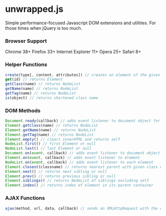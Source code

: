 unwrapped.js
======

Simple performance-focused Javascript DOM extensions and utilities. For those times when jQuery is too much.

### Browser Support
Chrome 38+
Firefox 33+
Internet Explorer 11+
Opera 25+
Safari 8+

### Helper Functions
```javascript
create(type[, content, attributes]) // creates an element of the given type, optionally with content as a String, Array of Nodes, or NodeList, and provided attributes
get(id) // returns Element
getClass(name) // returns NodeList
getName(name) // returns NodeList
getTag(name) // returns NodeList
is(object) // returns shortened class name
```

### DOM Methods
```javascript
Document.ready(callback) // adds event listener to document object for load and page:ready, and calls function immediately
Element.getClass(name) // returns NodeList
Element.getName(name) // returns NodeList
Element.getTag(name) // returns NodeList
Element.empty() // clears innerHTML and returns self
NodeList.first() // first Element or null
NodeList.last() // last Element or null
Document.on(event, callback) // adds event listener to document object
Element.on(event, callback) // adds event listener to element
NodeList.on(event, callback) // adds event listener to each element
Element.closest(classname) // returns nearest parent with given class or null
Element.next() // returns next sibling or null
Element.prev() // returns previous sibling or null
Element.siblings() // returns NodeList of siblings excluding self
Element.index() // returns index of element in its parent container
```

### AJAX Functions
```javascript
ajax(method, url, data, callback) // sends an XMLHttpRequest with the data urlencoded for GET requests or serialized into JSON otherwise
```